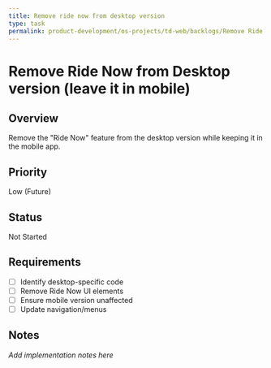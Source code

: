```yaml
---
title: Remove ride now from desktop version
type: task
permalink: product-development/os-projects/td-web/backlogs/Remove Ride Now from Desktop version
---
```


# Remove Ride Now from Desktop version (leave it in mobile)

## Overview
Remove the "Ride Now" feature from the desktop version while keeping it in the mobile app.

## Priority
Low (Future)

## Status
Not Started

## Requirements
- [ ] Identify desktop-specific code
- [ ] Remove Ride Now UI elements
- [ ] Ensure mobile version unaffected
- [ ] Update navigation/menus

## Notes
_Add implementation notes here_